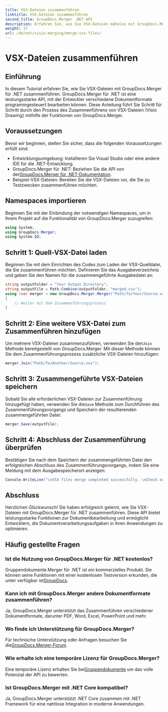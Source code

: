 ```yaml
---
title: VSX-Dateien zusammenführen
linktitle: VSX-Dateien zusammenführen
second_title: GroupDocs.Merger .NET API
description: Erfahren Sie, wie Sie VSX-Dateien mühelos mit GroupDocs.Merger für .NET zusammenführen. Diese umfassende Anleitung vereinfacht die Dokumentbearbeitung.
weight: 17
url: /de/net/visio-merging/merge-vsx-files/
---
```


# VSX-Dateien zusammenführen

## Einführung
In diesem Tutorial erfahren Sie, wie Sie VSX-Dateien mit GroupDocs.Merger für .NET zusammenführen. GroupDocs.Merger für .NET ist eine leistungsstarke API, mit der Entwickler verschiedene Dokumentformate programmgesteuert bearbeiten können. Diese Anleitung führt Sie Schritt für Schritt durch den Prozess des Zusammenführens von VSX-Dateien (Visio Drawing) mithilfe der Funktionen von GroupDocs.Merger.
## Voraussetzungen
Bevor wir beginnen, stellen Sie sicher, dass die folgenden Voraussetzungen erfüllt sind:
- Entwicklungsumgebung: Installieren Sie Visual Studio oder eine andere IDE für die .NET-Entwicklung.
-  GroupDocs.Merger für .NET: Beziehen Sie die API von der[GroupDocs.Merger für .NET-Dokumentation](https://tutorials.groupdocs.com/merger/net/).
- Beispiel-VSX-Dateien: Bereiten Sie die VSX-Dateien vor, die Sie zu Testzwecken zusammenführen möchten.

## Namespaces importieren
Beginnen Sie mit der Einbindung der notwendigen Namespaces, um in Ihrem Projekt auf die Funktionalität von GroupDocs.Merger zuzugreifen:
```csharp
using System; 
using GroupDocs.Merger;
using System.IO;
```
## Schritt 1: Quell-VSX-Datei laden
Beginnen Sie mit dem Einrichten des Codes zum Laden der VSX-Quelldatei, die Sie zusammenführen möchten. Definieren Sie das Ausgabeverzeichnis und geben Sie den Namen für die zusammengeführte Ausgabedatei an:
```csharp
string outputFolder = "Your Output Directory";
string outputFile = Path.Combine(outputFolder, "merged.vsx");
using (var merger = new GroupDocs.Merger.Merger("Path/To/Your/Source.vsx"))
{
    // Weiter mit dem Zusammenführungsprozess
}
```
## Schritt 2: Eine weitere VSX-Datei zum Zusammenführen hinzufügen
 Um mehrere VSX-Dateien zusammenzuführen, verwenden Sie den`Join` Methode bereitgestellt von GroupDocs.Merger. Mit dieser Methode können Sie dem Zusammenführungsprozess zusätzliche VSX-Dateien hinzufügen:
```csharp
merger.Join("Path/To/Another/Source.vsx");
```
## Schritt 3: Zusammengeführte VSX-Dateien speichern
 Sobald Sie alle erforderlichen VSX-Dateien zur Zusammenführung hinzugefügt haben, verwenden Sie die`Save` Methode zum Durchführen des Zusammenführungsvorgangs und Speichern der resultierenden zusammengeführten Datei:
```csharp
merger.Save(outputFile);
```
## Schritt 4: Abschluss der Zusammenführung überprüfen
Bestätigen Sie nach dem Speichern der zusammengeführten Datei den erfolgreichen Abschluss des Zusammenführungsvorgangs, indem Sie eine Meldung mit dem Ausgabespeicherort anzeigen:
```csharp
Console.WriteLine("\nVSX files merge completed successfully. \nCheck output in {0}", outputFolder);
```

## Abschluss
Herzlichen Glückwunsch! Sie haben erfolgreich gelernt, wie Sie VSX-Dateien mit GroupDocs.Merger für .NET zusammenführen. Diese API bietet leistungsstarke Funktionen zur Dokumentbearbeitung und ermöglicht Entwicklern, die Dokumentverarbeitungsaufgaben in ihren Anwendungen zu optimieren.

## Häufig gestellte Fragen
### Ist die Nutzung von GroupDocs.Merger für .NET kostenlos?
 Gruppendokumente.Merger für .NET ist ein kommerzielles Produkt. Sie können seine Funktionen mit einer kostenlosen Testversion erkunden, die unter verfügbar ist[GroupDocs](https://releases.groupdocs.com/).
### Kann ich mit GroupDocs.Merger andere Dokumentformate zusammenführen?
Ja, GroupDocs.Merger unterstützt das Zusammenführen verschiedener Dokumentformate, darunter PDF, Word, Excel, PowerPoint und mehr.
### Wo finde ich Unterstützung für GroupDocs.Merger?
 Für technische Unterstützung oder Anfragen besuchen Sie die[GroupDocs.Merger-Forum](https://forum.groupdocs.com/c/merger/32).
### Wie erhalte ich eine temporäre Lizenz für GroupDocs.Merger?
 Eine temporäre Lizenz erhalten Sie bei[Gruppendokumente](https://purchase.groupdocs.com/temporary-license/) um das volle Potenzial der API zu bewerten.
### Ist GroupDocs.Merger mit .NET Core kompatibel?
Ja, GroupDocs.Merger unterstützt .NET Core zusammen mit .NET Framework für eine nahtlose Integration in moderne Anwendungen.